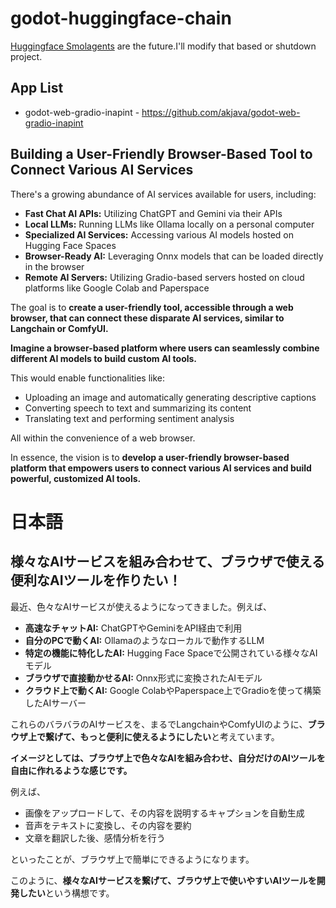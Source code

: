 # godot-huggingface-chain
[Huggingface Smolagents](https://github.com/huggingface/smolagents) are the future.I'll modify that based or shutdown project.
## App List
- godot-web-gradio-inapint - https://github.com/akjava/godot-web-gradio-inapint
## Building a User-Friendly Browser-Based Tool to Connect Various AI Services

There's a growing abundance of AI services available for users, including:

* **Fast Chat AI APIs:** Utilizing ChatGPT and Gemini via their APIs
* **Local LLMs:** Running LLMs like Ollama locally on a personal computer
* **Specialized AI Services:** Accessing various AI models hosted on Hugging Face Spaces
* **Browser-Ready AI:** Leveraging Onnx models that can be loaded directly in the browser
* **Remote AI Servers:** Utilizing Gradio-based servers hosted on cloud platforms like Google Colab and Paperspace

The goal is to **create a user-friendly tool, accessible through a web browser, that can connect these disparate AI services, similar to Langchain or ComfyUI.**  

**Imagine a browser-based platform where users can seamlessly combine different AI models to build custom AI tools.**

This would enable functionalities like:

* Uploading an image and automatically generating descriptive captions
* Converting speech to text and summarizing its content
* Translating text and performing sentiment analysis

All within the convenience of a web browser.

In essence, the vision is to **develop a user-friendly browser-based platform that empowers users to connect various AI services and build powerful, customized AI tools.**

# 日本語
## 様々なAIサービスを組み合わせて、ブラウザで使える便利なAIツールを作りたい！

最近、色々なAIサービスが使えるようになってきました。例えば、

* **高速なチャットAI:** ChatGPTやGeminiをAPI経由で利用
* **自分のPCで動くAI:** Ollamaのようなローカルで動作するLLM
* **特定の機能に特化したAI:** Hugging Face Spaceで公開されている様々なAIモデル
* **ブラウザで直接動かせるAI:** Onnx形式に変換されたAIモデル
* **クラウド上で動くAI:** Google ColabやPaperspace上でGradioを使って構築したAIサーバー

これらのバラバラのAIサービスを、まるでLangchainやComfyUIのように、**ブラウザ上で繋げて、もっと便利に使えるようにしたい**と考えています。 

**イメージとしては、ブラウザ上で色々なAIを組み合わせ、自分だけのAIツールを自由に作れるような感じです。**

例えば、

* 画像をアップロードして、その内容を説明するキャプションを自動生成
* 音声をテキストに変換し、その内容を要約
* 文章を翻訳した後、感情分析を行う

といったことが、ブラウザ上で簡単にできるようになります。


このように、**様々なAIサービスを繋げて、ブラウザ上で使いやすいAIツールを開発したい**という構想です。
